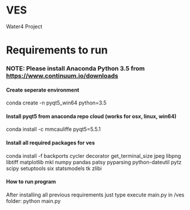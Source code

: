 # VES
Water4 Project

# Requirements to run
### NOTE: Please install Anaconda Python 3.5 from https://www.continuum.io/downloads
#### Create seperate environment
conda create -n pyqt5_win64 python=3.5
#### Install pyqt5 from anaconda repo cloud (works for osx, linux, win64)
conda install -c mmcauliffe pyqt5=5.5.1 
#### Install all required packages for ves
conda install -f backports cycler decorator get_terminal_size jpeg libpng libtiff matplotlib mkl numpy pandas patsy pyparsing python-dateutil pytz scipy setuptools six statsmodels tk zlibi

#### How to run program
After installing all previous requirements just type execute main.py in /ves folder:
python main.py